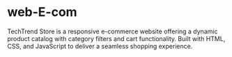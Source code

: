 # web-E-com
TechTrend Store is a responsive e-commerce website offering a dynamic product catalog with category filters and cart functionality. Built with HTML, CSS, and JavaScript to deliver a seamless shopping experience.

